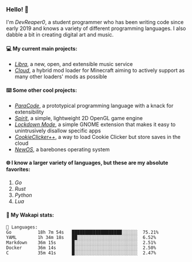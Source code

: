 ### Hello! 👋

I'm _DevReaper0_, a student programmer who has been writing code since early 2019 and knows a variety of different programming languages. I also dabble a bit in creating digital art and music.

#### 💻 My current main projects:

-   _[Libra](https://github.com/LibraMusic)_, a new, open, and extensible music service
-   _[Cloud](https://github.com/CloudLoaderMC/CloudLoader)_, a hybrid mod loader for Minecraft aiming to actively support as many other loaders' mods as possible

#### ⌨️ Some other cool projects:

-   _[ParaCode](https://github.com/ParaCodeLang/ParaCode)_, a prototypical programming language with a knack for extensibility
-   _[Spirit](https://gitlab.com/DevReaper0/SpiritEngine)_, a simple, lightweight 2D OpenGL game engine
-   _[Lockdown Mode](https://github.com/DevReaper0/GNOME-LockdownMode)_, a simple GNOME extension that makes it easy to unintrusively disallow specific apps
-   _[CookieClicker++](https://github.com/DevReaper0/CookieClickerPlusPlus)_, a way to load Cookie Clicker but store saves in the cloud
-   _[NewOS](https://github.com/DevReaper0/NewOS)_, a barebones operating system

#### 🌐 I know a larger variety of languages, but these are my absolute favorites:

1. _Go_
2. _Rust_
3. _Python_
4. _Lua_

#### 📡 My Wakapi stats:

```text
💾 Languages:
Go          18h 7m 54s   ███████████████████░░░░░░  75.21%
YAML        1h 34m 18s   ██░░░░░░░░░░░░░░░░░░░░░░░  6.52%
Markdown    36m 15s      █░░░░░░░░░░░░░░░░░░░░░░░░  2.51%
Docker      36m 14s      █░░░░░░░░░░░░░░░░░░░░░░░░  2.50%
C           35m 41s      █░░░░░░░░░░░░░░░░░░░░░░░░  2.47%
```
